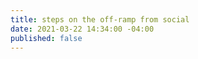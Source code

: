 ```yaml
---
title: steps on the off-ramp from social
date: 2021-03-22 14:34:00 -04:00
published: false
---
```


